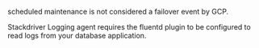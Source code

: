 
scheduled maintenance is not considered a failover event by GCP.

Stackdriver Logging agent requires the fluentd plugin to be configured to read logs from your database application.